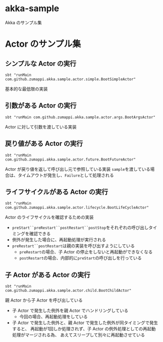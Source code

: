 # akka-sample
Akka のサンプル集

# Actor のサンプル集
## シンプルな Actor の実行
```
sbt "runMain com.github.zumappi.akka.sample.actor.simple.BootSimpleActor"
```
基本的な最低限の実装

## 引数がある Actor の実行
```
sbt "runMain com.github.zumappi.akka.sample.actor.args.BootArgsActor"
```
Actor に対して引数を渡している実装

## 戻り値がある Actor の実行
```
sbt "runMain com.github.zumappi.akka.sample.actor.future.BootFutureActor"
```
Actor が戻り値を返して呼び出し元で参照している実装
`sample`を渡している場合は、タイムアウトが発生し、`Failure`として処理される

## ライフサイクルがある Actor の実行
```
sbt "runMain com.github.zumappi.akka.sample.actor.lifecycle.BootLifeCycleActor"
```
Actor のライフサイクルを確認するための実装
- `preStart``preRestart``postRestart``postStop`をそれぞれの呼び出しタイミングを確認できる
- 例外が発生した場合に、再起動処理が実行される
- `preRestart``postRestart`は親の実装を呼び出すようにしている
    - `preRestart`の場合、子 Actor の停止をしないと再起動ができなくなる
    - `postRestart`の場合、内部的に`preStart`の呼び出しを行っている

## 子 Actor がある Actor の実行
```
sbt "runMain com.github.zumappi.akka.sample.actor.child.BootChildActor"
```
親 Actor から子 Actor を呼び出している
- 子 Actor で発生した例外を親 Actor でハンドリングしている
   - 今回の場合、再起動処理をしている
- 子 Actor で発生した例外と、親 Actor で発生した例外が同タイミングで発生すると、
再起動が1回しか処理されず、子 Actor の例外処理としての再起動処理がマージされる為、
あえてスリープして別々に再起動させている

